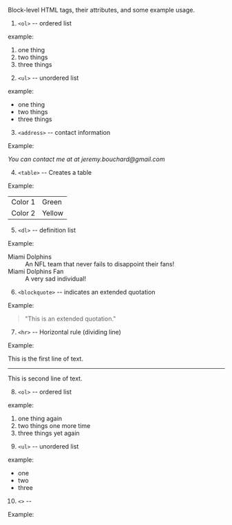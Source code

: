 Block-level HTML tags, their attributes, and some example usage.

1. `<ol>` -- ordered list

example:
<ol>
  <li>one thing</li>
  <li>two things</li>
  <li>three things</li>
</ol>

2. `<ul>` -- unordered list

example:

<ul>
  <li>one thing</li>
  <li>two things</li>
  <li>three things</li>
</ul>

3. `<address>` -- contact information

Example:

<address>
    You can contact me at at jeremy.bouchard@gmail.com <br>
</address>

4. `<table>` -- Creates a table

Example:

<table>
  <tr>
    <td>Color 1</td>
    <td>Green</td>
  </tr>
  <tr>
    <td>Color 2</td>
    <td>Yellow</td>
  </tr>
</table>

5. `<dl>` -- definition list

Example:

<dl>
  <dt>Miami Dolphins</dt>
  <dd>An NFL team that never fails to disappoint their fans!</dd>
  <dt>Miami Dolphins Fan</dt>
  <dd>A very sad individual!</dd>
</dl>

6. `<blockquote>` -- indicates an extended quotation

Example:

<blockquote>
  <p>"This is an extended quotation."</p>
</blockquote>

7. `<hr>` -- Horizontal rule (dividing line)

Example:

<p>This is the first line of text.</p>

<hr>

<p>This is second line of text.</p>

8. `<ol>` -- ordered list

example:
<ol>
  <li>one thing again</li>
  <li>two things one more time</li>
  <li>three things yet again</li>
</ol>

9. `<ul>` -- unordered list

example:

<ul>
  <li>one</li>
  <li>two</li>
  <li>three</li>
</ul>

10. `<>` -- 

Example:
